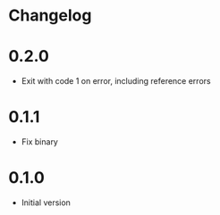# Changelog

# 0.2.0

- Exit with code 1 on error, including reference errors

# 0.1.1

- Fix binary

# 0.1.0

- Initial version
